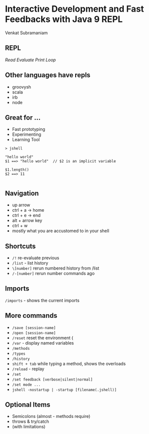# Interactive Development and Fast Feedbacks with Java 9 REPL
Venkat Subramaniam

## REPL
_Read Evaluate Print Loop_

## Other languages have repls
 * groovysh
 * scala
 * irb
 * node

## Great for ...
 * Fast prototyping
 * Experimenting
 * Learning Tool


```
> jshell

"hello world"
$1 ==> "hello world"  // $2 is an implicit variable

$1.length()
$2 ==> 11


```

## Navigation
 * up arrow
 * ctrl + a -> home
 * ctrl + e -> end
 * alt + arrow key
 * ctrl + w
 * mostly what you are accustomed to in your shell

## Shortcuts
 * `/!` re-evaluate previous 
 * `/list` - list history
 * `\[number]` rerun numbered history from /list
 * `/-[number]` rerun number commands ago

## Imports
`/imports` - shows the current imports

## More commands
 * `/save [session-name]`
 * `/open [session-name]`
 * `/reset` reset the environment (
 * `/var` - display named variables
 * `/methods`
 * `/types`
 * `/history`
 * `shift + tab` while typing a method, shows the overloads
 * `/reload` - replay
 * `/set`
 * `/set feedback [verbose|silent|normal]`
 * `/set mode ...`
 * `jshell -nostartup | -startup [filename(.jshell)]`

## Optional Items
 * Semicolons (almost - methods require) 
 * throws & try/catch
 * (with limitations)

